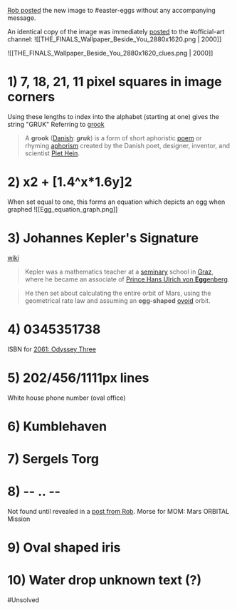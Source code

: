 [Rob posted](https://discord.com/channels/1008696016318513243/1011929497139953744/1050825892231913582) the new image to <label>#</label>easter-eggs without any accompanying message.

An identical copy of the image was immediately [posted](https://discord.com/channels/1008696016318513243/1031539174743998526/1050825928114176030) to the <label>#</label>official-art channel:
![[THE_FINALS_Wallpaper_Beside_You_2880x1620.png | 2000]]
 
![[THE_FINALS_Wallpaper_Beside_You_2880x1620_clues.png | 2000]]

# 1) 7, 18, 21, 11 pixel squares in image corners
Using these lengths to index into the alphabet (starting at one) gives the string "GRUK"
Referring to [grook](https://en.wikipedia.org/wiki/Grook) 
> A **grook** ([Danish](https://en.wikipedia.org/wiki/Danish_language "Danish language"): _**gruk**_) is a form of short aphoristic [poem](https://en.wikipedia.org/wiki/Poetry "Poetry") or rhyming [aphorism](https://en.wikipedia.org/wiki/Aphorism "Aphorism") created by the Danish poet, designer, inventor, and scientist [Piet Hein](https://en.wikipedia.org/wiki/Piet_Hein_(scientist)).

# 2) x2 + \[1.4^x\*1.6y]2
When set equal to one, this forms an equation which depicts an egg when graphed
![[Egg_equation_graph.png]]

# 3) Johannes Kepler's Signature
[wiki](https://en.wikipedia.org/wiki/Johannes_Kepler)
> Kepler was a mathematics teacher at a [seminary](https://en.wikipedia.org/wiki/Seminary "Seminary") school in [Graz](https://en.wikipedia.org/wiki/Graz "Graz"), where he became an associate of [Prince Hans Ulrich von **Egg**enberg](https://en.wikipedia.org/wiki/Hans_Ulrich_von_Eggenberg "Hans Ulrich von Eggenberg").

> He then set about calculating the entire orbit of Mars, using the geometrical rate law and assuming an **egg-shaped** [ovoid](https://en.wikipedia.org/wiki/Ovoid) orbit.

# 4) 0345351738
ISBN for [2061: Odyssey Three](https://en.wikipedia.org/wiki/2061:_Odyssey_Three)

# 5) 202/456/1111px lines
White house phone number (oval office)

# 6) Kumblehaven


# 7) Sergels Torg


# 8) \-- .. \--
Not found until revealed in a [post from Rob](https://discord.com/channels/1008696016318513243/1011929497139953744/1078038418602340462).
Morse for MOM: Mars ORBITAL Mission

# 9) Oval shaped iris


# 10) Water drop unknown text (?)
#Unsolved
